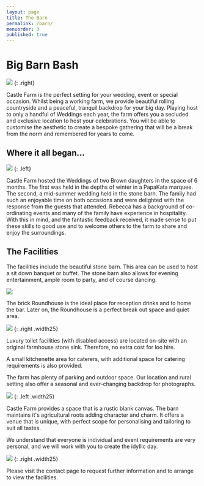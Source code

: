 ```yaml
---
layout: page
title: The Barn
permalink: /barn/
menuorder: 3
published: true
---
```


# Big Barn Bash

![](http://rebeccahartley.github.io/castle-farm/images/barn/interior-sepia.jpeg)
{: .right}

Castle Farm is the perfect setting for your wedding, event or special
occasion. Whilst being a working farm, we provide beautiful rolling countryside and a
peaceful, tranquil backdrop for your big day. 
Playing host to only a handful of Weddings each year, the farm offers you a secluded and exclusive location to host your celebrations. You will be able to customise the aesthetic to create a bespoke gathering that will be a break from the norm and remembered for years to come.

## Where it all began...

![](http://rebeccahartley.github.io/castle-farm/images/barn/horse-shoe.jpeg)
{: .left}

Castle Farm hosted the Weddings of two Brown daughters in the space of 6 months. The first was held in the depths of winter in a PapaKata marquee. The second, a mid-summer wedding held in the stone barn. The family had such an enjoyable time on both occasions and were delighted with the
response from the guests that attended. Rebecca has a background of co-ordinating events and many of the family have experience in hospitality. With this in mind, and the fantastic feedback received, it made sense to put these skills to good use and to welcome others to the farm to share and enjoy the surroundings.

## The Facilities

The facilities include the beautiful stone barn. This area can be used to host a sit down banquet or buffet. The stone barn also allows for evening entertainment, ample room to party, and of course dancing.

![](http://rebeccahartley.github.io/castle-farm/images/barn/interior.jpeg)

The brick Roundhouse is the ideal place for reception drinks and to home the bar. Later on, the Roundhouse is a perfect break out space and quiet area.

![](http://rebeccahartley.github.io/castle-farm/images/barn/baar.jpeg)
{: .right .width25}

Luxury toilet facilities (with disabled access) are located on-site with
an original farmhouse stone sink. Therefore, no extra cost for loo hire.

A small kitchenette area for caterers, with additional
space for catering requirements is also provided.

The farm has plenty of parking and outdoor space. Our location and rural setting also offer a seasonal and ever-changing backdrop for photographs.


![](http://rebeccahartley.github.io/castle-farm/images/barn/interior-bulbs.jpeg)
{: .left .width25}

Castle Farm provides a space that is a rustic blank canvas. The barn maintains it's agricultural roots adding character and charm. It offers a venue that is unique, with perfect scope for personalising and tailoring to suit all tastes.

We understand that everyone is individual and event
requirements are very personal, and we will work with you to create the
idyllic day.

![](http://rebeccahartley.github.io/castle-farm/images/barn/combine-couple.jpeg)
{: .right .width25}

Please visit the contact page to request further information and to
arrange to view the facilities.
